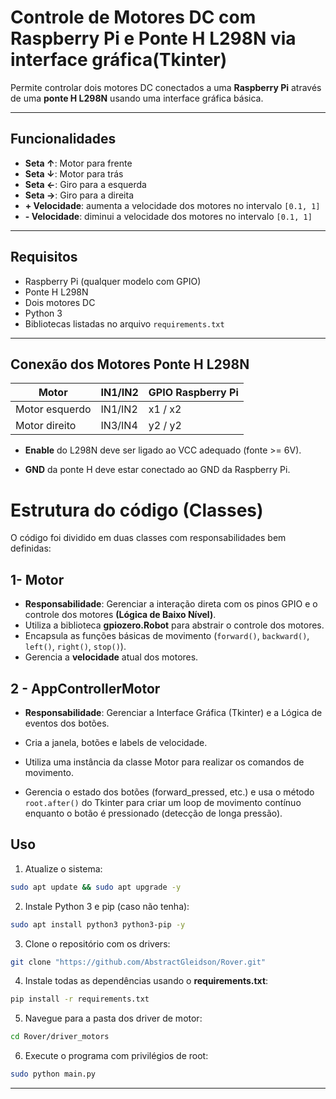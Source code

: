 # Controle de Motores DC com Raspberry Pi e Ponte H L298N via interface gráfica(Tkinter)

Permite controlar dois motores DC conectados a uma **Raspberry Pi** através de uma **ponte H L298N** usando uma interface gráfica básica. 

---

## Funcionalidades

- **Seta ↑**: Motor para frente  
- **Seta ↓**: Motor para trás  
- **Seta ←**: Giro para a esquerda  
- **Seta →**: Giro para a direita  
- **+ Velocidade**: aumenta a velocidade dos motores no intervalo ``[0.1, 1]``  
- **- Velocidade**: diminui a velocidade dos motores  no intervalo ``[0.1, 1]``

---

## Requisitos
- Raspberry Pi (qualquer modelo com GPIO)
- Ponte H L298N
- Dois motores DC  
- Python 3  
- Bibliotecas listadas no arquivo `requirements.txt`  
---

## Conexão dos Motores Ponte H L298N
| Motor          | IN1/IN2 | GPIO Raspberry Pi |
| -------------- | ------- | ----------------- |
| Motor esquerdo | IN1/IN2 | x1 / x2           |
| Motor direito  | IN3/IN4 | y2 / y2           |

- **Enable** do L298N deve ser ligado ao VCC adequado (fonte >= 6V).

- **GND** da ponte H deve estar conectado ao GND da Raspberry Pi.

# Estrutura do código (Classes)
O código foi dividido em duas classes com responsabilidades bem definidas:

## 1- Motor
- **Responsabilidade**: Gerenciar a interação direta com os pinos GPIO e o controle dos motores **(Lógica de Baixo Nível)**.
- Utiliza a biblioteca **gpiozero.Robot** para abstrair o controle dos motores.
- Encapsula as funções básicas de movimento (``forward()``, ``backward()``, ``left()``, ``right()``, ``stop()``).
- Gerencia a **velocidade** atual dos motores.

## 2 - AppControllerMotor
- **Responsabilidade**: Gerenciar a Interface Gráfica (Tkinter) e a Lógica de eventos dos botões.

- Cria a janela, botões e labels de velocidade.

- Utiliza uma instância da classe Motor para realizar os comandos de movimento.

- Gerencia o estado dos botões (forward_pressed, etc.) e usa o método ``root.after()`` do Tkinter para criar um loop de movimento contínuo enquanto o botão é pressionado (detecção de longa pressão).

## Uso

1. Atualize o sistema:
```bash
sudo apt update && sudo apt upgrade -y
```

2. Instale Python 3 e pip (caso não tenha):
```bash
sudo apt install python3 python3-pip -y
```

3. Clone o repositório com os drivers:
````bash
git clone "https://github.com/AbstractGleidson/Rover.git"
````

4. Instale todas as dependências usando o **requirements.txt**:
```bash
pip install -r requirements.txt
```

5. Navegue para a pasta dos driver de motor:
````bash
cd Rover/driver_motors
````


6. Execute o programa com privilégios de root:

````bash
sudo python main.py
````
---
